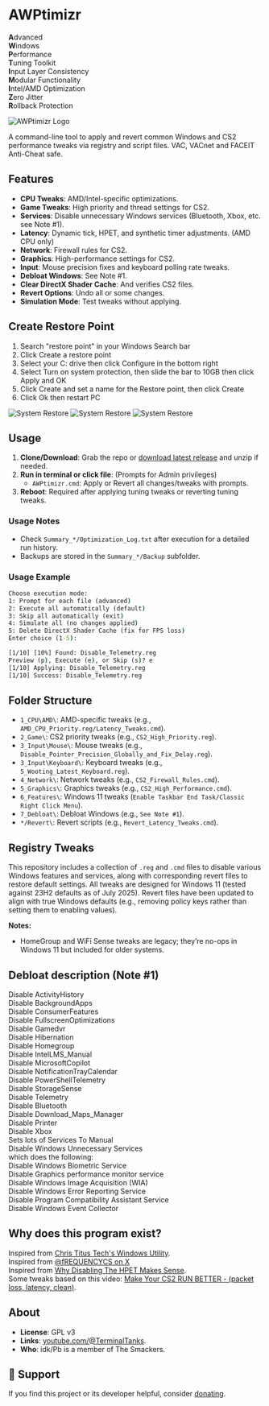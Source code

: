# AWPtimizr
**A**dvanced  
**W**indows  
**P**erformance  
**T**uning Toolkit  
**I**nput Layer Consistency  
**M**odular Functionality  
**I**ntel/AMD Optimization  
**Z**ero Jitter  
**R**ollback Protection

![AWPtimizr Logo](./logo.png)

A command-line tool to apply and revert common Windows and CS2 performance tweaks via registry and script files. VAC, VACnet and FACEIT Anti-Cheat safe.

## Features
- **CPU Tweaks**: AMD/Intel-specific optimizations.
- **Game Tweaks**: High priority and thread settings for CS2.
- **Services**: Disable unnecessary Windows services (Bluetooth, Xbox, etc. see Note #1).
- **Latency**: Dynamic tick, HPET, and synthetic timer adjustments. (AMD CPU only)
- **Network**: Firewall rules for CS2.
- **Graphics**: High-performance settings for CS2.
- **Input**: Mouse precision fixes and keyboard polling rate tweaks.
- **Debloat Windows**: See Note #1.
- **Clear DirectX Shader Cache**: And verifies CS2 files.
- **Revert Options**: Undo all or some changes.
- **Simulation Mode**: Test tweaks without applying.

## Create Restore Point
1. Search "restore point" in your Windows Search bar
2. Click Create a restore point
3. Select your C: drive then click Configure in the bottom right
4. Select Turn on system protection, then slide the bar to 10GB then click Apply and OK
5. Click Create and set a name for the Restore point, then click Create
6. Click Ok then restart PC

![System Restore](https://raw.githubusercontent.com/The-Smackers/PC-Optimizations/refs/heads/main/static/System_restore1.png)
![System Restore](https://raw.githubusercontent.com/The-Smackers/PC-Optimizations/refs/heads/main/static/System_restore2.png)
![System Restore](https://raw.githubusercontent.com/The-Smackers/PC-Optimizations/refs/heads/main/static/System_restore3.png)

## Usage
1. **Clone/Download**: Grab the repo or [download latest release](https://github.com/The-Smackers/AWPtimizr/releases) and unzip if needed.
2. **Run in terminal or click file**: (Prompts for Admin privileges)
   - `AWPtimizr.cmd`: Apply or Revert all changes/tweaks with prompts.
4. **Reboot**: Required after applying tuning tweaks or reverting tuning tweaks.

### Usage Notes
- Check `Summary_*/Optimization_Log.txt` after execution for a detailed run history.
- Backups are stored in the `Summary_*/Backup` subfolder.

### Usage Example
```cmd
Choose execution mode:
1: Prompt for each file (advanced)
2: Execute all automatically (default)
3: Skip all automatically (exit)
4: Simulate all (no changes applied)
5: Delete DirectX Shader Cache (fix for FPS loss)
Enter choice (1-5):

[1/10] [10%] Found: Disable_Telemetry.reg
Preview (p), Execute (e), or Skip (s)? e
[1/10] Applying: Disable_Telemetry.reg
[1/10] Success: Disable_Telemetry.reg
```

## Folder Structure
- `1_CPU\AMD\`: AMD-specific tweaks (e.g., `AMD_CPU_Priority.reg/Latency_Tweaks.cmd`).
- `2_Game\`: CS2 priority tweaks (e.g., `CS2_High_Priority.reg`).
- `3_Input\Mouse\`: Mouse tweaks (e.g., `Disable_Pointer_Precision_Globally_and_Fix_Delay.reg`).
- `3_Input\Keyboard\`: Keyboard tweaks (e.g., `5_Wooting_Latest_Keyboard.reg`).
- `4_Network\`: Network tweaks (e.g., `CS2_Firewall_Rules.cmd`).
- `5_Graphics\`: Graphics tweaks (e.g., `CS2_High_Performance.cmd`).
- `6_Features\`: Windows 11 tweaks (`Enable Taskbar End Task/Classic Right Click Menu`).
- `7_Debloat\`: Debloat Windows (e.g., `See Note #1`).
- `*/Revert\`: Revert scripts (e.g., `Revert_Latency_Tweaks.cmd`).

## Registry Tweaks
This repository includes a collection of `.reg` and `.cmd` files to disable various Windows features and services, along with corresponding revert files to restore default settings. All tweaks are designed for Windows 11 (tested against 23H2 defaults as of July 2025). Revert files have been updated to align with true Windows defaults (e.g., removing policy keys rather than setting them to enabling values).

**Notes:**
- HomeGroup and WiFi Sense tweaks are legacy; they’re no-ops in Windows 11 but included for older systems.

## Debloat description (Note #1)
Disable ActivityHistory  
Disable BackgroundApps  
Disable ConsumerFeatures  
Disable FullscreenOptimizations  
Disable Gamedvr  
Disable Hibernation  
Disable Homegroup  
Disable IntelLMS_Manual  
Disable MicrosoftCopilot  
Disable NotificationTrayCalendar  
Disable PowerShellTelemetry  
Disable StorageSense  
Disable Telemetry  
Disable Bluetooth  
Disable Download_Maps_Manager  
Disable Printer  
Disable Xbox  
Sets lots of Services To Manual  
Disable Windows Unnecessary Services  
which does the following:  
Disable Windows Biometric Service  
Disable Graphics performance monitor service  
Disable Windows Image Acquisition (WIA)  
Disable Windows Error Reporting Service  
Disable Program Compatibility Assistant Service  
Disable Windows Event Collector  

## Why does this program exist?
Inspired from [Chris Titus Tech's Windows Utility](https://github.com/ChrisTitusTech/winutil).  
Inspired from [@fREQUENCYCS on X](https://x.com/fREQUENCYCS)  
Inspired from [Why Disabling The HPET Makes Sense](https://www.xbitlabs.com/how-to-get-better-latency-in-windows/).  
Some tweaks based on this video: [Make Your CS2 RUN BETTER - (packet loss, latency, clean)](https://www.youtube.com/watch?v=qG7C4W-EQl4).

## About
- **License**: GPL v3  
- **Links**: [youtube.com/@TerminalTanks](https://www.youtube.com/@TerminalTanks).
- **Who**: idk/Pb is a member of The Smackers.

## 💖 Support
If you find this project or its developer helpful, consider [donating](https://www.paypal.com/ncp/payment/8UEVM2WHXGL88).
